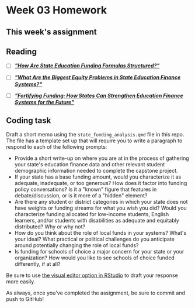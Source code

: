 # Week 03 Homework

## This week's assignment

## Reading

-   [ ] [***"How Are State Education Funding Formulas Structured?"***](https://bellwether.org/wp-content/uploads/2021/10/Bellwether_SplittingBill_03-HowStateFundStruc_Final.pdf)

-   [ ] [***"What Are the Biggest Equity Problems in State Education Finance Systems?"***](https://bellwether.org/wp-content/uploads/2021/10/Bellwether_SplittingBill_04-BiggestProblems_Final.pdf)
        
-   [ ]  [***"Fortifying Funding: How States Can Strengthen Education Finance Systems for the Future"***](https://bellwether.org/wp-content/uploads/2023/02/FortifyingFunding_Bellwether_February2023.pdf)
        
## Coding task

Draft a short memo using the `state_funding_analysis.qmd` file in this repo. The file has a template set up that will require you to write a paragraph to respond to each of the following prompts:

-   Provide a short write-up on where you are at in the process of gathering your state's education finance data and other relevant student demographic information needed to complete the capstone project. 
-   If your state has a base funding amount, would you characterize it as adequate, inadequate, or too generous? How does it factor into funding policy conversations? Is it a "known" figure that features in debate/discussion, or is it more of a "hidden" element?
-   Are there any student or district categories in which your state does not have weights or funding streams for what you wish you did? Would you characterize funding allocated for low-income students, English learners, and/or students with disabilities as adequate and equitably distributed? Why or why not?
-   How do you think about the role of local funds in your systems? What's your ideal? What practical or political challenges do you anticipate around potentially changing the role of local funds?
-   Is funding for schools of choice a major concern for your state or your organization? How would you like to see schools of choice funded differently, if at all?

Be sure to use [the visual editor option in RStudio](https://posit.co/blog/exploring-rstudio-visual-markdown-editor/) to draft your response more easily.

As always, once you've completed the assignment, be sure to commit and push to GitHub!
